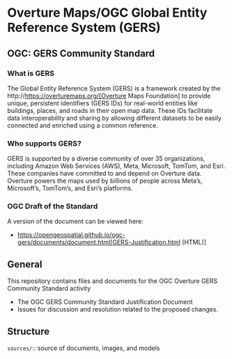 # Overture Maps/OGC Global Entity Reference System (GERS)

## OGC: GERS Community Standard

### What is GERS

The Global Entity Reference System (GERS) is a framework created by the http://https://overturemaps.org/[Overture Maps Foundation] to provide unique, persistent identifiers (GERS IDs) for real-world entities like buildings, places, and roads in their open map data. These IDs facilitate data interoperability and sharing by allowing different datasets to be easily connected and enriched using a common reference.

### Who supports GERS?

GERS is supported by a diverse community of over 35 organizations, including Amazon Web Services (AWS), Meta, Microsoft, TomTom, and Esri. These companies have committed to and depend on Overture data. Overture powers the maps used by billions of people across Meta’s, Microsoft’s, TomTom’s, and Esri’s platforms.

### OGC Draft of the Standard

A version of the document can be viewed here:

* https://opengeospatial.github.io/ogc-gers/documents/document.html[GERS-Justification.html (HTML)]

## General

This repository contains files and documents for the OGC Overture GERS Community Standard activity

* The OGC GERS Community Standard Justification Document
* Issues for discussion and resolution related to the proposed changes.

## Structure

`sources/`::
source of documents, images, and models
